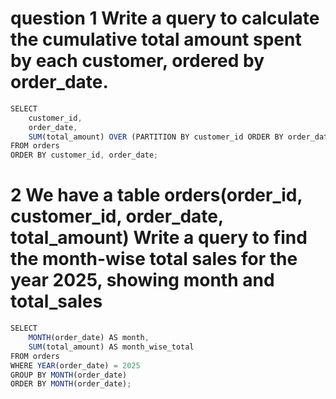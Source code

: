 
 #  question 1 Write a query to calculate the cumulative total amount spent by each customer, ordered by order_date.

```jsx
SELECT 
    customer_id,
    order_date,
    SUM(total_amount) OVER (PARTITION BY customer_id ORDER BY order_date) AS cumulative_total
FROM orders
ORDER BY customer_id, order_date;

```

# 2 We have a table orders(order_id, customer_id, order_date, total_amount) Write a query to find the month-wise total sales for the year 2025, showing month and total_sales
```jsx
SELECT 
    MONTH(order_date) AS month,
    SUM(total_amount) AS month_wise_total
FROM orders
WHERE YEAR(order_date) = 2025
GROUP BY MONTH(order_date)
ORDER BY MONTH(order_date);

```
